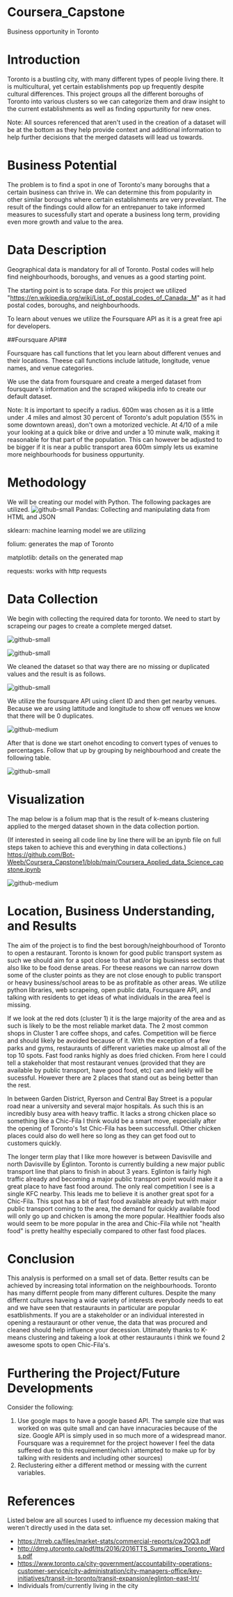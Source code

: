 # Coursera_Capstone
Business opportunity in Toronto


# **Introduction**

Toronto is a bustling city, with many different types of people living there. It is multicultural, yet certain establishments pop up frequently despite cultural differences. This project groups all the different boroughs of Toronto into various clusters so we can categorize them and draw insight to the current establishments as well as finding oppurtunity for new ones. 

Note: All sources referenced that aren't used in the creation of a dataset will be at the bottom as they help provide context and additional information to help further decisions that the merged datasets will lead us towards.

# Business Potential

The problem is to find a spot in one of Toronto's many boroughs that a certain business can thrive in. We can determine this from popularity in other similar boroughs where certain establishments are very prevelant. The result of the findings could allow for an entrepanuer to take informed measures to sucessfully start and operate a business long term, providing even more growth and value to the area.

# Data Description

Geographical data is mandatory for all of Toronto. Postal codes will help find neighbourhoods, boroughs, and venues as a good starting point.

The starting point is to scrape data. For this project we utilized "https://en.wikipedia.org/wiki/List_of_postal_codes_of_Canada:_M" as it had postal codes, boroughs, and neighbourhoods. 

To learn about venues we utilize the Foursquare API as it is a great free api for developers.


##Foursquare API##

Foursquare has call functions that let you learn about different venues and their locations. Theese call functions include latitude, longitude, venue names, and venue categories.

We use the data from foursquare and create a merged dataset from foursquare's information and the scraped wikipedia info to create our default dataset.


Note: It is important to specify a radius. 600m was chosen as it is a little under .4 miles and almost 30 percent of Toronto's adult population (55% in some downtown areas), don't own a motorized vechicle. At 4/10 of a mile your looking at a quick bike or drive and under a 10 minute walk, making it reasonable for that part of the population. This can however be adjusted to be bigger if it is near a public transport area 600m simply lets us examine more neighbourhoods for business oppurtunity.



# Methodology
We will be creating our model with Python. The following packages are utilized.
![github-small](https://github.com/Bot-Weeb/Coursera_Capstone1/blob/main/assets/Required%20libraries.JPG)
Pandas: Collecting and manipulating data from HTML and JSON

sklearn: machine learning model we are utilizing

folium: generates the map of Toronto

matplotlib: details on the generated map

requests: works with http requests

# Data Collection

We begin with collecting the required data for toronto. We need to start by scrapeing our pages to create a complete merged datset.


![github-small](https://github.com/Bot-Weeb/Coursera_Capstone1/blob/main/assets/Part%201%20of%20Merged%20dataset.JPG)


![github-small](https://github.com/Bot-Weeb/Coursera_Capstone1/blob/main/assets/part%202%20of%20merged%20dataset.JPG)

We cleaned the dataset so that way there are no missing or duplicated values and the result is as follows.


![github-small](https://github.com/Bot-Weeb/Coursera_Capstone1/blob/main/assets/merged%20dataset%20result.JPG)

We utilize the foursquare API using client ID and then get nearby venues. Because we are using lattitude and longitude to show off venues we know that there will be 0 duplicates.

![github-medium](https://github.com/Bot-Weeb/Coursera_Capstone1/blob/main/assets/nearby%20venues.JPG)

After that is done we start onehot encoding to convert types of venues to percentages. Follow that up by grouping by neighbourhood and create the following table.


![github-small](https://github.com/Bot-Weeb/Coursera_Capstone1/blob/main/assets/top%2010.JPG)

# Visualization

The map below is a folium map that is the result of k-means clustering applied to the merged dataset shown in the data collection portion.

(If interested in seeing all code line by line there will be an ipynb file on full steps taken to achieve this and everything in data collections.)
https://github.com/Bot-Weeb/Coursera_Capstone1/blob/main/Coursera_Applied_data_Science_capstone.ipynb


![github-medium](https://github.com/Bot-Weeb/Coursera_Capstone1/blob/main/assets/map.JPG)

# Location, Business Understanding, and Results

The aim of the project is to find the best borough/neighbourhood of Toronto to open a restaurant. Toronto is known for good public transport system as such we should aim for a spot close to that and/or big business sectors that also like to be food dense areas. For theese reasons we can narrow down some of the cluster points as they are not close enough to public transport or heavy business/school areas to be as profitable as other areas. We utilize python libraries, web scrapeing, open public data, Foursquare API, and talking with residents to get ideas of what individuals in the area feel is missing.   

If we look at the red dots (cluster 1) it is the large majority of the area and as such is likely to be the most reliable market data.
The 2 most common shops in Cluster 1 are coffee shops, and cafes. Competition will be fierce and should likely be avoided because of it. With the exception of a few parks and gyms, restauraunts of different varieties make up almost all of the top 10 spots. Fast food ranks highly as does fried chicken. From here I could tell a stakeholder that most restaurant venues (provided that they are available by public transport, have good food, etc) can and liekly will be sucessful. However there are 2 places that stand out as being better than the rest.

In between Garden District, Ryerson and Central Bay Street is a popular road near a university and several major hospitals. As such this is an incredibly busy area with heavy traffic. It lacks a strong chicken place so something like a Chic-Fila I think would be a smart move, especially after the opening of Toronto's 1st Chic-Fila has been successfull. Other chicken places could also do well here so long as they can get food out to customers quickly.

The longer term play that I like more however is between Davisville and north Davisville by Eglinton. Toronto is currently building a new major public transport line that plans to finish in about 3 years. Eglinton is fairly high traffic already and becoming a major public transport point would make it a great place to have fast food around. The only real competition I see is a single KFC nearby. This leads me to believe it is another great spot for a Chic-Fila. This spot has a bit of fast food available already but with major public transport coming to the area, the demand for quickly available food will only go up and chicken is among the more popular. Healthier foods also would seem to be more popular in the area and Chic-Fila while not "health food" is pretty healthy especially compared to other fast food places.

# Conclusion

This analysis is performed on a small set of data. Better results can be achieved by increasing total information on the neighbourhoods. Toronto has many differnt people from many different cultures. Despite the many differnt cultures haveing a wide variety of interests everybody needs to eat and we have seen that restauraunts in particular are popular esatblishments. If you are a stakeholder or an individual interested in opening a restauraunt or other venue, the data that was procured and cleaned should help influence your decession. Ultimately thanks to K-means clustering and takeing a look at other restauraunts i think we found 2 awesome spots to open Chic-Fila's.

# Furthering the Project/Future Developments

Consider the following:
1.   Use google maps to have a google based API. The sample size that was worked on was quite small and can have innacuracies because of the size. Google API is simply used in so much more of a widespread manor. Foursquare was a requiremnet for the project however I feel the data suffered due to this requirement(which i attempted to make up for by talking with residents and including other sources)
2.   Reclustering either a different method or messing with the current variables. 

# References

Listed below are all sources I used to influence my decession making that weren't directly used in the data set.



*   https://trreb.ca/files/market-stats/commercial-reports/cw20Q3.pdf
*   http://dmg.utoronto.ca/pdf/tts/2016/2016TTS_Summaries_Toronto_Wards.pdf
*   https://www.toronto.ca/city-government/accountability-operations-customer-service/city-administration/city-managers-office/key-initiatives/transit-in-toronto/transit-expansion/eglinton-east-lrt/
*   Individuals from/currently living in the city
